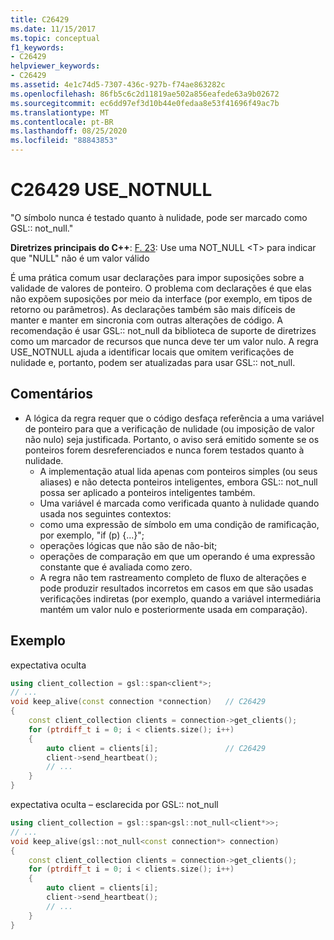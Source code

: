 ```yaml
---
title: C26429
ms.date: 11/15/2017
ms.topic: conceptual
f1_keywords:
- C26429
helpviewer_keywords:
- C26429
ms.assetid: 4e1c74d5-7307-436c-927b-f74ae863282c
ms.openlocfilehash: 86fb5c6c2d11819ae502a856eafede63a9b02672
ms.sourcegitcommit: ec6dd97ef3d10b44e0fedaa8e53f41696f49ac7b
ms.translationtype: MT
ms.contentlocale: pt-BR
ms.lasthandoff: 08/25/2020
ms.locfileid: "88843853"
---
```

# <a name="c26429-use_notnull"></a>C26429 USE_NOTNULL

"O símbolo nunca é testado quanto à nulidade, pode ser marcado como GSL:: not_null."

**Diretrizes principais do C++**: [F. 23](https://github.com/isocpp/CppCoreGuidelines/blob/master/CppCoreGuidelines.md#f23-use-a-not_nullt-to-indicate-that-null-is-not-a-valid-value): Use uma NOT_NULL \<T> para indicar que "NULL" não é um valor válido

É uma prática comum usar declarações para impor suposições sobre a validade de valores de ponteiro. O problema com declarações é que elas não expõem suposições por meio da interface (por exemplo, em tipos de retorno ou parâmetros). As declarações também são mais difíceis de manter e manter em sincronia com outras alterações de código. A recomendação é usar GSL:: not_null da biblioteca de suporte de diretrizes como um marcador de recursos que nunca deve ter um valor nulo. A regra USE_NOTNULL ajuda a identificar locais que omitem verificações de nulidade e, portanto, podem ser atualizadas para usar GSL:: not_null.

## <a name="remarks"></a>Comentários

- A lógica da regra requer que o código desfaça referência a uma variável de ponteiro para que a verificação de nulidade (ou imposição de valor não nulo) seja justificada. Portanto, o aviso será emitido somente se os ponteiros forem desreferenciados e nunca forem testados quanto à nulidade.
  - A implementação atual lida apenas com ponteiros simples (ou seus aliases) e não detecta ponteiros inteligentes, embora GSL:: not_null possa ser aplicado a ponteiros inteligentes também.
  - Uma variável é marcada como verificada quanto à nulidade quando usada nos seguintes contextos:
  - como uma expressão de símbolo em uma condição de ramificação, por exemplo, "if (p) {...}";
  - operações lógicas que não são de não-bit;
  - operações de comparação em que um operando é uma expressão constante que é avaliada como zero.
  - A regra não tem rastreamento completo de fluxo de alterações e pode produzir resultados incorretos em casos em que são usadas verificações indiretas (por exemplo, quando a variável intermediária mantém um valor nulo e posteriormente usada em comparação).

## <a name="example"></a>Exemplo

expectativa oculta

```cpp
using client_collection = gsl::span<client*>;
// ...
void keep_alive(const connection *connection)   // C26429
{
    const client_collection clients = connection->get_clients();
    for (ptrdiff_t i = 0; i < clients.size(); i++)
    {
        auto client = clients[i];               // C26429
        client->send_heartbeat();
        // ...
    }
}
```

expectativa oculta – esclarecida por GSL:: not_null

```cpp
using client_collection = gsl::span<gsl::not_null<client*>>;
// ...
void keep_alive(gsl::not_null<const connection*> connection)
{
    const client_collection clients = connection->get_clients();
    for (ptrdiff_t i = 0; i < clients.size(); i++)
    {
        auto client = clients[i];
        client->send_heartbeat();
        // ...
    }
}
```
